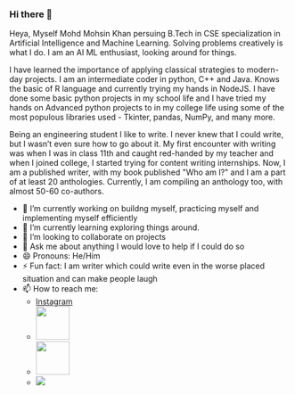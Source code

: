 ### Hi there 👋

<!--
**mohdmohsin123/mohdmohsin123** is a ✨ _special_ ✨ repository because its `README.md` (this file) appears on your GitHub profile.

Here are some ideas to get you started:
-->

Heya, Myself Mohd Mohsin Khan persuing B.Tech in CSE specialization in Artificial Intelligence and Machine Learning. Solving problems creatively is what I do. I am an AI ML enthusiast, looking around for things. 

I have learned the importance of applying classical strategies to modern-day projects. I am an intermediate coder in python, C++ and Java. Knows the basic of R language and currently trying my hands in NodeJS. I have done some basic python projects in my school life and I have tried my hands on Advanced python projects to in my college life using some of the most populous libraries used - Tkinter, pandas, NumPy, and many more. 

Being an engineering student I like to write. I never knew that I could write, but I wasn’t even sure how to go about it. My first encounter with writing was when I was in class 11th and caught red-handed by my teacher and when I joined college, I started trying for content writing internships. Now, I am a published writer, with my book published "Who am I?" and I am a part of at least 20 anthologies. Currently, I am compiling an anthology too, with almost 50-60 co-authors. 

- 🔭 I’m currently working on buildng myself, practicing myself and implementing myself efficiently
- 🌱 I’m currently learning exploring things around.
- 👯 I’m looking to collaborate on projects
- 💬 Ask me about anything I would love to help if I could do so
-  😄 Pronouns: He/Him
- ⚡ Fun fact: I am writer which could write even in the worse placed situation and can make people laugh
- 📫 How to reach me:
     - [Instagram](https://www.instagram.com/_archaic_rhymist/)
     - <a href="https://twitter.com/archaic_rhymist"><img src="https://user-images.githubusercontent.com/35039342/55471524-8e24cb00-5627-11e9-9389-58f3d4419153.png" width="60"></a>
     - <a href="https://www.linkedin.com/in/mohd-mohsin-khan-1a3167202/"><img src="https://user-images.githubusercontent.com/35039342/55471530-94b34280-5627-11e9-8c0e-6fe86a8406d6.png" width="60"></a>
     - <a href="mailto:786mohsin0khan@gmail.com?"><img src="https://img.shields.io/badge/gmail-%23DD0031.svg?&style=for-the-badge&logo=gmail&logoColor=white"/></a>


